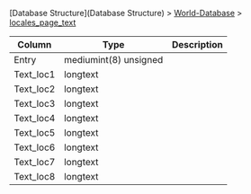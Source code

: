 [Database Structure](Database Structure) > [World-Database](World-Database) > [locales_page_text](locales_page_text)

Column | Type | Description
--- | --- | ---
Entry | mediumint(8) unsigned | 
Text_loc1 | longtext | 
Text_loc2 | longtext | 
Text_loc3 | longtext | 
Text_loc4 | longtext | 
Text_loc5 | longtext | 
Text_loc6 | longtext | 
Text_loc7 | longtext | 
Text_loc8 | longtext | 
